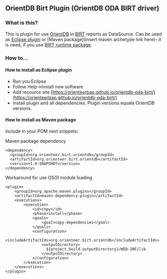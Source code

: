 ## OrientDB Birt Plugin (OrientDB ODA BIRT driver)

### What is this?

This is plugin for use [OrientDB](http://orientdb.com/) in [BIRT](https://www.eclipse.org/birt/) reports as DataSource. 
Can be used as [Eclipse plugin](https://orienteerbap.github.io/orientdb-oda-birt/) or [Maven package](insert maven archetype link here)- it is need, if you use [BIRT runtime package](https://mvnrepository.com/artifact/org.eclipse.birt.runtime). 

### How to...

#### How to install as Eclipse plugin

- Run you Eclipse
- Follow Help->Install new software
- Add resource site [https://orienteerbap.github.io/orientdb-oda-birt/](https://orienteerbap.github.io/orientdb-oda-birt/)
- Install plugin and all dependencies. Plugin versions equals OrientDB versions.

#### How to install as Maven package

Include in your POM next snippets:

Maven package dependency

```
<dependency>
  <groupId>org.orienteer.birt.orientdb</groupId>
  <artifactId>org.orienteer.birt.orientdb</artifactId>
  <version>1.0-SNAPSHOT</version>
</dependency>
```

Workaround for use OSGI module loading

```
<plugin>
    <groupId>org.apache.maven.plugins</groupId>
    <artifactId>maven-dependency-plugin</artifactId>
    <executions>
        <execution>
            <id>copy</id>
            <phase>install</phase>
            <goals>
                <goal>copy-dependencies</goal>
            </goals>
            <configuration>
            	<includeArtifactIds>org.orienteer.birt.orientdb</includeArtifactIds>
                <outputDirectory>
                  ${project.build.outputDirectory}/WEB-INF/lib
                </outputDirectory>
            </configuration>
        </execution>
    </executions>
</plugin>	
```